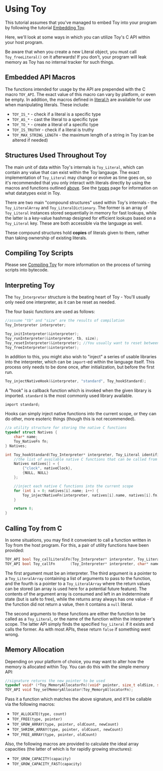 # Using Toy

This tutorial assumes that you've managed to embed Toy into your program by following the tutorial [Embedding Toy](embedding-toy).

Here, we'll look at some ways in which you can utilize Toy's C API within your host program.

Be aware that when you create a new Literal object, you must call `Toy_freeLiteral()` on it afterwards! If you don't, your program will leak memory as Toy has no internal tracker for such things.

## Embedded API Macros

The functions intended for usage by the API are prepended with the C macro `TOY_API`. The exact value of this macro can vary by platform, or even be empty. In addition, the macros defined in [literal.h](https://github.com/Ratstail91/Toy/blob/0.6.0/source/literal.h) are available for use when manipulating literals. These include:

* `TOY_IS_*` - check if a literal is a specific type
* `TOY_AS_*` - cast the literal to a specific type
* `TOY_TO_*` - create a literal of a specific type
* `TOY_IS_TRUTHY` - check if a literal is truthy
* `TOY_MAX_STRING_LENGTH` - the maximum length of a string in Toy (can be altered if needed)

## Structures Used Throughout Toy

The main unit of data within Toy's internals is `Toy_Literal`, which can contain any value that can exist within the Toy langauge. The exact implementation of `Toy_Literal` may change or evolve as time goes on, so it's recommended that you only interact with literals directly by using the macros and functions outlined [above](#embedded-api-macros). See the [types](types) page for information on what datatypes exist in Toy.

There are two main "compound structures" used within Toy's internals - the `Toy_LiteralArray` and `Toy_LiteralDictionary`. The former is an array of `Toy_Literal` instances stored sequentially in memory for fast lookups, while the latter is a key-value hashmap designed for efficient lookups based on a `Toy_Literal` key. These are both accessible via the language as well.

These compound structures hold **copies** of literals given to them, rather than taking ownership of existing literals.

## Compiling Toy Scripts

Please see [Compiling Toy](compiling-toy) for more information on the process of turning scripts into bytecode.

## Interpreting Toy

The `Toy_Interpreter` structure is the beating heart of Toy - You'll usually only need one interpreter, as it can be reset as needed.

The four basic functions are used as follows:

```c
//assume "tb" and "size" are the results of compilation
Toy_Interpreter interpreter;

Toy_initInterpreter(&interpreter);
Toy_runInterpreter(&interpreter, tb, size);
Toy_resetInterpreter(&interpreter); //You usually want to reset between runs
Toy_freeInterpreter(&interpreter);
```

In addition to this, you might also wish to "inject" a series of usable libraries into the interpreter, which can be `import`-ed within the language itself. This process only needs to be done once, after initialization, but before the first run.

```c
Toy_injectNativeHook(&interpreter, "standard", Toy_hookStandard);
```

A "hook" is a callback function which is invoked when the given library is imported. `standard` is the most commonly used library available.

```
import standard;
```

Hooks can simply inject native functions into the current scope, or they can do other, more esoteric things (though this is not recommended).

```c
//a utility structure for storing the native C functions
typedef struct Natives {
	char* name;
	Toy_NativeFn fn;
} Natives;

int Toy_hookStandard(Toy_Interpreter* interpreter, Toy_Literal identifier, Toy_Literal alias) {
	//the list of available native C functions that can be called from Toy
	Natives natives[] = {
		{"clock", nativeClock},
		{NULL, NULL}
	};

	//inject each native C functions into the current scope
	for (int i = 0; natives[i].name; i++) {
		Toy_injectNativeFn(interpreter, natives[i].name, natives[i].fn);
	}

	return 0;
}
```

## Calling Toy from C

In some situations, you may find it convenient to call a function written in Toy from the host program. For this, a pair of utility functions have been provided:

```c
TOY_API bool Toy_callLiteralFn(Toy_Interpreter* interpreter, Toy_Literal func, Toy_LiteralArray* arguments, Toy_LiteralArray* returns);
TOY_API bool Toy_callFn       (Toy_Interpreter* interpreter, char* name,       Toy_LiteralArray* arguments, Toy_LiteralArray* returns);
```

The first argument must be an interpreter. The third argument is a pointer to a `Toy_LiteralArray` containing a list of arguments to pass to the function, and the fourth is a pointer to a `Toy_LiteralArray` where the return values can be stored (an array is used here for a potential future feature). The contents of the argument array is consumed and left in an indeterminate state (but is safe to free), while the returns array always has one value - if the function did not return a value, then it contains a `null` literal.

The second arguments to these functions are either the function to be called as a `Toy_Literal`, or the name of the function within the interpreter's scope. The latter API simply finds the specified `Toy_Literal` if it exists and calls the former. As with most APIs, these return `false` if something went wrong.

## Memory Allocation

Depending on your platform of choice, you may want to alter how the memory is allocated within Toy. You can do this with the simple memory API:

```c
//signature returns the new pointer to be used
typedef void* (*Toy_MemoryAllocatorFn)(void* pointer, size_t oldSize, size_t newSize);
TOY_API void Toy_setMemoryAllocator(Toy_MemoryAllocatorFn);
```

Pass it a function which matches the above signature, and it'll be callable via the following macros:

* `TOY_ALLOCATE(type, count)`
* `TOY_FREE(type, pointer)`
* `TOY_GROW_ARRAY(type, pointer, oldCount, newCount)`
* `TOY_SHRINK_ARRAY(type, pointer, oldCount, newCount)`
* `TOY_FREE_ARRAY(type, pointer, oldCount)`

Also, the following macros are provided to calculate the ideal array capacities (the latter of which is for rapidly growing structures):

* `TOY_GROW_CAPACITY(capacity)`
* `TOY_GROW_CAPACITY_FAST(capacity)`

